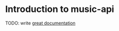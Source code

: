 # Introduction to music-api

TODO: write [great documentation](http://jacobian.org/writing/what-to-write/)
